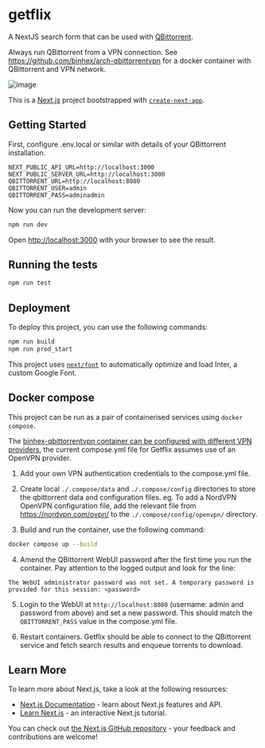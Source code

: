 # getflix

A NextJS search form that can be used with [QBittorrent](https://www.qbittorrent.org/).

Always run QBittorrent from a VPN connection. See https://github.com/binhex/arch-qbittorrentvpn for a docker container with QBittorrent and VPN network.


![image](https://github.com/steventux/getflix/assets/93511/53abcfe3-aac2-4b02-8e44-2ceaa399e14f)


This is a [Next.js](https://nextjs.org/) project bootstrapped with [`create-next-app`](https://github.com/vercel/next.js/tree/canary/packages/create-next-app).

## Getting Started


First, configure .env.local or similar with details of your QBittorrent installation.

```
NEXT_PUBLIC_API_URL=http://localhost:3000
NEXT_PUBLIC_SERVER_URL=http://localhost:3000
QBITTORRENT_URL=http://localhost:8080
QBITTORRENT_USER=admin
QBITTORRENT_PASS=adminadmin
```

Now you can run the development server:

```bash
npm run dev
```

Open [http://localhost:3000](http://localhost:3000) with your browser to see the result.

## Running the tests

```bash
npm run test
```

## Deployment

To deploy this project, you can use the following commands:

```bash
npm run build
npm run prod_start
```


This project uses [`next/font`](https://nextjs.org/docs/basic-features/font-optimization) to automatically optimize and load Inter, a custom Google Font.


## Docker compose

This project can be run as a pair of containerised services using `docker compose`.

The [binhex-qbittorrentvpn container can be configured with different VPN providers](https://github.com/binhex/arch-qbittorrentvpn/tree/master?tab=readme-ov-file#usage), the current compose.yml file for Getflix assumes use of an OpenVPN provider.

1. Add your own VPN authentication credentials to the compose.yml file.

2. Create local `./.compose/data` and `./.compose/config` directories to store the qbittorrent data and configuration files. 
    eg. To add a NordVPN OpenVPN configuration file, add the relevant file from https://nordvpn.com/ovpn/ to the `./.compose/config/openvpn/` directory.

3. Build and run the container, use the following command:

```bash
docker compose up --build
```

4. Amend the QBittorrent WebUI password after the first time you run the container.
Pay attention to the logged output and look for the line:

```
The WebUI administrator password was not set. A temporary password is provided for this session: <password>
```

5. Login to the WebUI at `http://localhost:8080` (username: admin and password from above) and set a new password. This should match the `QBITTORRENT_PASS` value in the compose.yml file.

6. Restart containers. Getflix should be able to connect to the QBittorrent service and fetch search results and enqueue torrents to download.


## Learn More

To learn more about Next.js, take a look at the following resources:

- [Next.js Documentation](https://nextjs.org/docs) - learn about Next.js features and API.
- [Learn Next.js](https://nextjs.org/learn) - an interactive Next.js tutorial.

You can check out [the Next.js GitHub repository](https://github.com/vercel/next.js/) - your feedback and contributions are welcome!
